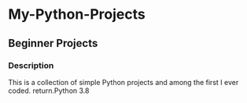 # My-Python-Projects 
## Beginner Projects 
### Description
This is a collection of simple Python projects and among the first I ever coded.    return.Python 3.8
